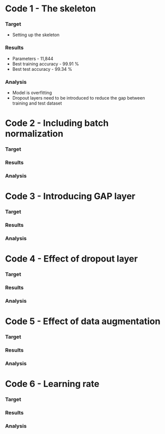 # Code 1 - The skeleton
### **Target** 
- Setting up the skeleton 
### **Results** 
- Parameters - 11,844
- Best training accuracy - 99.91 \%
- Best test accuracy - 99.34 \% <br/>
### **Analysis**
- Model is overfitting
- Dropout layers need to be introduced to reduce the gap between training and test dataset <br/>

# Code 2 - Including batch normalization
### **Target**

### **Results**

### **Analysis**

# Code 3 -  Introducing GAP layer
### **Target**

### **Results**

### **Analysis**

# Code 4 -  Effect of dropout layer
### **Target**

### **Results**

### **Analysis**

# Code 5 -  Effect of data augmentation
### **Target**

### **Results**

### **Analysis**

# Code 6 -  Learning rate
### **Target**

### **Results**

### **Analysis**


